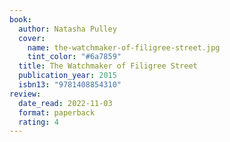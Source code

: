 ```yaml
---
book:
  author: Natasha Pulley
  cover:
    name: the-watchmaker-of-filigree-street.jpg
    tint_color: "#6a7859"
  title: The Watchmaker of Filigree Street
  publication_year: 2015
  isbn13: "9781408854310"
review:
  date_read: 2022-11-03
  format: paperback
  rating: 4
---
```


